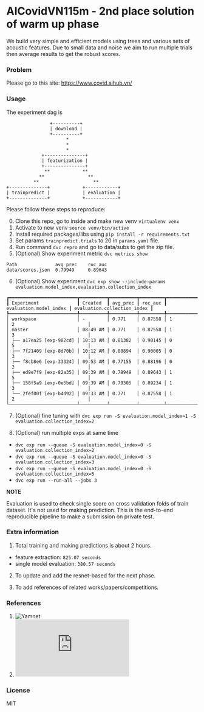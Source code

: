 # AICovidVN115m - 2nd place solution of warm up phase

We build very simple and efficient models using trees and various sets of acoustic features. Due to small data and noise we aim to run multiple trials then average results to get the robust scores. 

### Problem

Please go to this site: https://www.covid.aihub.vn/

### Usage

The experiment dag is

```
                +----------+                
                | download |                
                +----------+                
                      *                     
                      *                     
                      *                     
             +---------------+              
             | featurization |              
             +---------------+              
              **            **              
            **                **            
          **                    **          
+--------------+            +------------+  
| trainpredict |            | evaluation |  
+--------------+            +------------+  

```
Please follow these steps to reproduce:

0. Clone this repo, go to inside and make new venv `virtualenv venv`
2. Activate to new venv `source venv/bin/active`
3. Install required packages/libs using `pip install -r requirements.txt`
4. Set params `trainpredict.trials` to 20 in `params.yaml` file.
5. Run command `dvc repro` and go to data/subs to get the zip file.
6. (Optional) Show experiment metric `dvc metrics show`

```
Path              avg_prec    roc_auc                                 
data/scores.json  0.79949     0.89643
```
6. (Optional) Show experiment `dvc exp show --include-params evaluation.model_index,evaluation.collection_index`

```
┏━━━━━━━━━━━━━━━━━━━━━━━━━┳━━━━━━━━━━┳━━━━━━━━━━┳━━━━━━━━━┳━━━━━━━━━━━━━━━━━━━━━━━━┳━━━━━━━━━━━━━━━━━━━━━━━━━━━━━┓
┃ Experiment              ┃ Created  ┃ avg_prec ┃ roc_auc ┃ evaluation.model_index ┃ evaluation.collection_index ┃
┡━━━━━━━━━━━━━━━━━━━━━━━━━╇━━━━━━━━━━╇━━━━━━━━━━╇━━━━━━━━━╇━━━━━━━━━━━━━━━━━━━━━━━━╇━━━━━━━━━━━━━━━━━━━━━━━━━━━━━┩
│ workspace               │ -        │ 0.771    │ 0.87558 │ 1                      │ 2                           │
│ master                  │ 08:49 AM │ 0.771    │ 0.87558 │ 1                      │ 3                           │
│ ├── a17ea25 [exp-982cd] │ 10:13 AM │ 0.81382  │ 0.90145 │ 0                      │ 5                           │
│ ├── 7f21409 [exp-8d70b] │ 10:12 AM │ 0.80894  │ 0.90005 │ 0                      │ 3                           │
│ ├── f8cb8e6 [exp-33324] │ 09:53 AM │ 0.77155  │ 0.88196 │ 0                      │ 2                           │
│ ├── ed9e7f9 [exp-82a35] │ 09:39 AM │ 0.79949  │ 0.89643 │ 1                      │ 5                           │
│ ├── 158f5a9 [exp-0e5bd] │ 09:39 AM │ 0.79305  │ 0.89234 │ 1                      │ 3                           │
│ └── 2fef00f [exp-b4d92] │ 09:33 AM │ 0.771    │ 0.87558 │ 1                      │ 2                           │
└─────────────────────────┴──────────┴──────────┴─────────┴────────────────────────┴─────────────────────────────┘

```

7. (Optional) fine tuning with `dvc exp run -S evaluation.model_index=1 -S evaluation.collection_index=2`

8. (Optional) run multiple exps at same time 
- `dvc exp run --queue -S evaluation.model_index=0 -S evaluation.collection_index=2`
- `dvc exp run --queue -S evaluation.model_index=0 -S evaluation.collection_index=3`
- `dvc exp run --queue -S evaluation.model_index=0 -S evaluation.collection_index=5`
- `dvc exp run --run-all --jobs 3`

**NOTE**

Evaluation is used to check single score on cross validation folds of train dataset. It's not used for making prediction. This is the end-to-end reproducible pipeline to make a submission on private test.

### Extra information

1. Total training and making predictions is about 2 hours.
- feature extraction: `825.07 seconds`
- single model evaluation: `380.57 seconds`

2. To update and add the resnet-based for the next phase.

3. To add references of related works/papers/competitions.

### References

1. ![Yamnet](https://tfhub.dev/google/yamnet/1)
2. ![Opensmile](https://audeering.github.io/opensmile/about.html)

### License
MIT